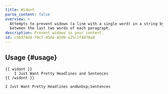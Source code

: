 ```yaml
---
title: Widont
parse_content: false
overview: >
  Attempts to prevent widows (a line with a single word) in a string by adding non-breaking spaces
  between the last two words of each paragraph.
description: Prevent widows in your content.
id: c56974d4-70cf-45da-82d9-e25c1f4078a8
---
```

## Usage {#usage}

```
{{ widont }}
	I Just Want Pretty Headlines and Sentences
{{ /widont }}
```

```.language-output
I Just Want Pretty Headlines and&nbsp;Sentences
```
